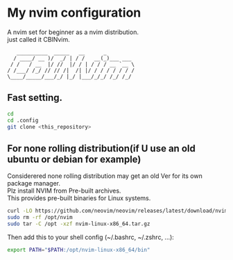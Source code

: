 # My nvim configuration

A nvim set for beginner as a nvim distribution.<br>
just called it CBINvim.
```
   __________  _____   __      _         
  / ____/ __ )/  _/ | / /   __(_)___ ___ 
 / /   / __  |/ //  |/ / | / / / __ `__ \
/ /___/ /_/ // // /|  /| |/ / / / / / / /
\____/_____/___/_/ |_/ |___/_/_/ /_/ /_/ 
```

## Fast setting.
```bash
cd 
cd .config
git clone <this_repository>
```

## For none rolling distribution(if U use an old ubuntu or debian for example)
Considerered none rolling distribution may get an old Ver for its own package manager.<br>
Plz install NVIM from Pre-built archives.<br>
This provides pre-built binaries for Linux systems.
```bash
curl -LO https://github.com/neovim/neovim/releases/latest/download/nvim-linux-x86_64.tar.gz
sudo rm -rf /opt/nvim
sudo tar -C /opt -xzf nvim-linux-x86_64.tar.gz
```
Then add this to your shell config (~/.bashrc, ~/.zshrc, ...):
```bash
export PATH="$PATH:/opt/nvim-linux-x86_64/bin"
```

